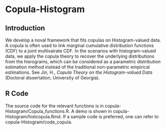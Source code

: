 # Copula-Histogram

## Introduction
We develop a noval framework that fits copulas on Histogram-valued data. A copula is often used to link marginal cumulative distribution functions (CDF) to a joint multivairate CDF. In the scenarios with histogram-valued data, we apply the copula theory to recover the underlying distributions from the hisrograms, which can be considered as a parametric distribution estimation method instead of the traditional non-parametric empirical estimations. See Jin, H., *Copula Theory on the Histogram-valued Data* (Doctoral dissertation, University of Georgia).

## R Code
The source code for the relevant functions is in copula-Histogram/Copula_functions.R. A demo is shown in copula-Histogram/histcopula.Rmd. If a sample code is preferred, one can refer to copula-Histogram/code_copula.
